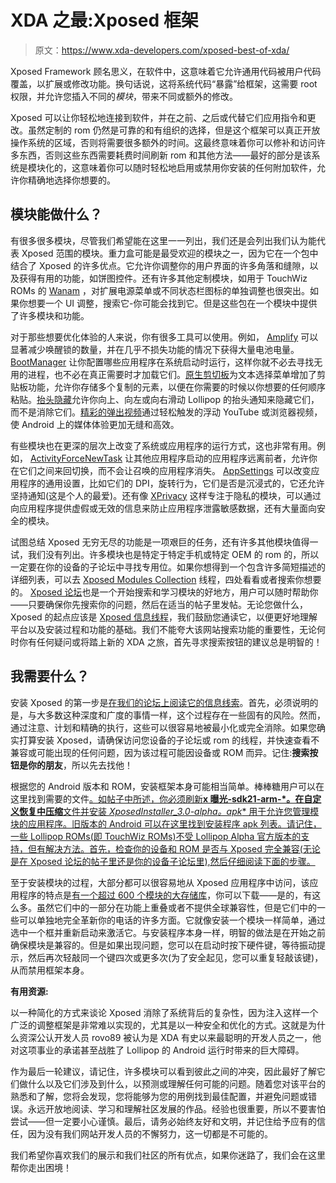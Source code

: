 # XDA 之最:Xposed 框架

> 原文：<https://www.xda-developers.com/xposed-best-of-xda/>

Xposed Framework 顾名思义，在软件中，这意味着它允许通用代码被用户代码覆盖，以扩展或修改功能。换句话说，这将系统代码“暴露”给框架，这需要 root 权限，并允许您插入不同的*模块*，带来不同或额外的修改。

Xposed 可以让你轻松地连接到软件，并在之前、之后或代替它们应用指令和更改。虽然定制的 rom 仍然是可靠的和有组织的选择，但是这个框架可以真正开放操作系统的区域，否则将需要很多额外的时间。这最终意味着你可以修补和访问许多东西，否则这些东西需要耗费时间刷新 rom 和其他方法——最好的部分是该系统是模块化的，这意味着你可以随时轻松地启用或禁用你安装的任何附加软件，允许你精确地选择你想要的。

## 模块能做什么？

有很多很多模块，尽管我们希望能在这里一一列出，我们还是会列出我们认为能代表 Xposed 范围的模块。重力盒可能是最受欢迎的模块之一，因为它在一个包中结合了 Xposed 的许多优点。它允许你调整你的用户界面的许多角落和缝隙，以及获得有用的功能，如饼图控件。还有许多其他定制模块，如用于 TouchWiz ROMs 的 [Wanam](http://forum.xda-developers.com/xposed/modules/app-wanam-xposed-customize-stock-t2383484) ，对扩展电源菜单或不同状态栏图标的单独调整也很突出。如果你想要一个 UI 调整，搜索它-你可能会找到它。但是这些包在一个模块中提供了许多模块和功能。

对于那些想要优化体验的人来说，你有很多工具可以使用。例如， [Amplify](http://forum.xda-developers.com/xposed/modules/mod-nlpunbounce-reduce-nlp-wakelocks-t2853874) 可以显著减少唤醒锁的数量，并在几乎不损失功能的情况下获得大量电池电量。 [BootManager](http://forum.xda-developers.com/xposed/modules/app-bootmanager-t2432359) 让你配置哪些应用程序在系统启动时运行，这样你就不必去寻找无用的进程，也不必在真正需要时才加载它们。[原生剪切板](http://forum.xda-developers.com/xposed/modules/native-clip-board-beta-t2784682)为文本选择菜单增加了剪贴板功能，允许你存储多个复制的元素，以便在你需要的时候以你想要的任何顺序粘贴。[抬头隐藏](http://repo.xposed.info/module/com.lewisjuggins.headsuphide)允许你向上、向左或向右滑动 Lollipop 的抬头通知来隐藏它们，而不是消除它们。[精彩的弹出视频](http://forum.xda-developers.com/xposed/modules/mod-pop-video-floating-window-t3039872)通过轻松触发的浮动 YouTube 或浏览器视频，使 Android 上的媒体体验更加无缝和高效。

有些模块也在更深的层次上改变了系统或应用程序的运行方式，这也非常有用。例如， [ActivityForceNewTask](http://repo.xposed.info/module/com.germainz.activityforcenewtask) 让其他应用程序启动的应用程序远离前者，允许你在它们之间来回切换，而不会让召唤的应用程序消失。 [AppSettings](http://forum.xda-developers.com/xposed/modules/mod-app-settings-v1-9-2014-05-14-t2437377) 可以改变应用程序的通用设置，比如它们的 DPI，旋转行为，它们是否是沉浸式的，它还允许坚持通知(这是个人的最爱)。还有像 [XPrivacy](http://forum.xda-developers.com/xposed/modules/xprivacy-ultimate-android-privacy-app-t2320783) 这样专注于隐私的模块，可以通过向应用程序提供虚假或无效的信息来防止应用程序泄露敏感数据，还有大量面向安全的模块。

试图总结 Xposed 无穷无尽的功能是一项艰巨的任务，还有许多其他模块值得一试，我们没有列出。许多模块也是特定于特定手机或特定 OEM 的 rom 的，所以一定要在你的设备的子论坛中寻找专用位。如果你想得到一个包含许多简短描述的详细列表，可以去 [Xposed Modules Collection](http://forum.xda-developers.com/xposed/modules/index-xposed-modules-collection-post-t2327541) 线程，四处看看或者搜索你想要的。 [Xposed 论坛](http://forum.xda-developers.com/xposed)也是一个开始搜索和学习模块的好地方，用户可以随时帮助你——只要确保你先搜索你的问题，然后在适当的帖子里发帖。无论您做什么，Xposed 的起点应该是 [Xposed 信息线程](http://forum.xda-developers.com/xposed/xposed-installer-versions-changelog-t2714053)，我们鼓励您通读它，以便更好地理解平台以及安装过程和功能的基础。我们不能夸大该网站搜索功能的重要性，无论何时你有任何疑问或将踏上新的 XDA 之旅，首先寻求搜索按钮的建议总是明智的！

## 我需要什么？

安装 Xposed 的第一步是[在我们的论坛上阅读它的信息线索](http://forum.xda-developers.com/xposed/xposed-installer-versions-changelog-t2714053)。首先，必须说明的是，与大多数这种深度和广度的事情一样，这个过程存在一些固有的风险。然而，通过注意、计划和精确的执行，这些可以很容易地被最小化或完全消除。如果您确实打算安装 Xposed，请确保访问您设备的子论坛或 rom 的线程，并快速查看不兼容或可能出现的任何问题，因为该过程可能因设备或 ROM 而异。记住:**搜索按钮是你的朋友**，所以先去找他！

根据您的 Android 版本和 ROM，安装框架本身可能相当简单。棒棒糖用户可以在这里找到需要的文件[。如帖子中所述，你必须刷新**x 曝光-sdk21-arm-*。在自定义恢复中压缩**文件并安装 **XposedInstaller_3.0-alpha*。apk** 用于允许您管理模块的应用程序。旧版本的 Android 可以在这里找到安装程序 apk 列表。请记住，一些 Lollipop ROMs(即 TouchWiz ROMs)不受 Lollipop Alpha 官方版本的支持，但有解决方法](http://forum.xda-developers.com/showthread.php?t=3034811)[。首先，检查你的设备和 ROM 是否与 Xposed 完全兼容(无论是在 Xposed 论坛的帖子里还是你的设备子论坛里),然后仔细阅读下面的步骤。](http://forum.xda-developers.com/xposed/unofficial-xposed-samsung-lollipop-t3113463)

至于安装模块的过程，大部分都可以很容易地从 Xposed 应用程序中访问，该应用程序的特点是[有一个超过 600 个模块的大存储库](http://repo.xposed.info/module-overview)，你可以下载——是的，有这么多。虽然它们中的一部分在功能上重叠或者不提供全球兼容性，但是它们中的一些可以单独地完全革新你的电话的许多方面。它就像安装一个模块一样简单，通过选中一个框并重新启动来激活它。与安装程序本身一样，明智的做法是在开始之前确保模块是兼容的。但是如果出现问题，您可以在启动时按下硬件键，等待振动提示，然后再次轻敲同一个键四次或更多次(为了安全起见，您可以重复轻敲该键)，从而禁用框架本身。

**有用资源:**

以一种简化的方式来谈论 Xposed 消除了系统背后的复杂性，因为注入这样一个广泛的调整框架是非常难以实现的，尤其是以一种安全和优化的方式。这就是为什么资深公认开发人员 rovo89 被认为是 XDA 有史以来最聪明的开发人员之一，他对这项事业的承诺甚至战胜了 Lollipop 的 Android 运行时带来的巨大障碍。

作为最后一轮建议，请记住，许多模块可以看到彼此之间的冲突，因此最好了解它们做什么以及它们涉及到什么，以预测或理解任何可能的问题。随着您对该平台的熟悉和了解，您将会发现，您将能够为您的用例找到最佳配置，并避免问题或错误。永远开放地阅读、学习和理解社区发展的作品。经验也很重要，所以不要害怕尝试——但一定要小心谨慎。最后，请务必始终友好和文明，并记住给予应有的信任，因为没有我们网站开发人员的不懈努力，这一切都是不可能的。

我们希望你喜欢我们的展示和我们社区的所有优点，如果你迷路了，我们会在这里帮你走出困境！
